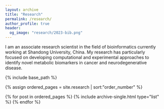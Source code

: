 ```yaml
---
layout: archive
title: "Research"
permalink: /research/
author_profile: true
header:
  og_image: "research/2023-bib.png"
---
```


I am an associate research scientist in the field of bioinformatics currently working at Shandong University, China. My research has particularly focused on developing computational and experimental approaches to identify novel metabolic biomarkers in cancer and neurodegenerative disease. 

<nbsp>

{% include base_path %}

{% assign ordered_pages = site.research | sort:"order_number" %}

{% for post in ordered_pages %}
  {% include archive-single.html type="list" %}
{% endfor %}
